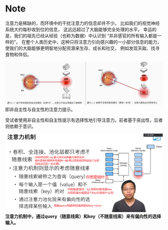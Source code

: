 # Note

注意力是稀缺的，而环境中的干扰注意力的信息却并不少。 比如我们的视觉神经系统大约每秒收到位的信息， 这远远超过了大脑能够完全处理的水平。 幸运的是，我们的祖先已经从经验（也称为数据）中认识到 “并非感官的所有输入都是一样的”。 在整个人类历史中，这种只将注意力引向感兴趣的一小部分信息的能力， 使我们的大脑能够更明智地分配资源来生存、成长和社交， 例如发现天敌、找寻食物和伴侣。

![图 1](../images/d1631eee049a28539c2e444269fabdcd70a173152cf58a951be7edb1ef9fbd35.png)  
即非自主性与自主性的注意力提示。

受试者使用非自主性和自主性提示有选择性地引导注意力。前者基于突出性，后者则依赖于意识。

![图 2](../images/5fe223f1ce96ec0913c3aed32c7e312a3c27c1db898a75af2b6b144bf733dbf2.png)  
**注意力机制中，通过query（随意线索）和key（不随意线索）来有偏向性的选择输入。**